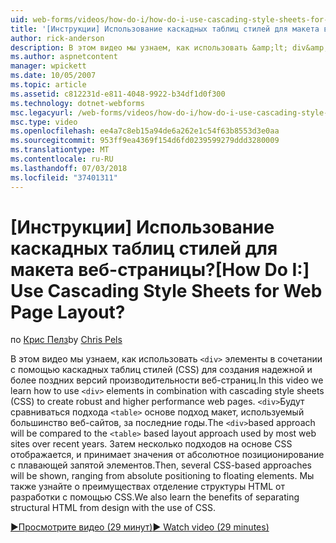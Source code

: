 ```yaml
---
uid: web-forms/videos/how-do-i/how-do-i-use-cascading-style-sheets-for-web-page-layout
title: '[Инструкции] Использование каскадных таблиц стилей для макета веб-страницы? | Документы Майкрософт'
author: rick-anderson
description: В этом видео мы узнаем, как использовать &amp;lt; div&amp;gt; элементы в сочетании с помощью каскадных таблиц стилей (CSS) для создания надежной и более поздних версий производительности web p...
ms.author: aspnetcontent
manager: wpickett
ms.date: 10/05/2007
ms.topic: article
ms.assetid: c812231d-e811-4048-9922-b34df1d0f300
ms.technology: dotnet-webforms
msc.legacyurl: /web-forms/videos/how-do-i/how-do-i-use-cascading-style-sheets-for-web-page-layout
msc.type: video
ms.openlocfilehash: ee4a7c8eb15a94de6a262e1c54f63b8553d3e0aa
ms.sourcegitcommit: 953ff9ea4369f154d6fd0239599279ddd3280009
ms.translationtype: MT
ms.contentlocale: ru-RU
ms.lasthandoff: 07/03/2018
ms.locfileid: "37401311"
---
```

<a name="how-do-i-use-cascading-style-sheets-for-web-page-layout"></a><span data-ttu-id="484b0-104">[Инструкции] Использование каскадных таблиц стилей для макета веб-страницы?</span><span class="sxs-lookup"><span data-stu-id="484b0-104">[How Do I:] Use Cascading Style Sheets for Web Page Layout?</span></span>
====================
<span data-ttu-id="484b0-105">по [Крис Пелз](https://twitter.com/chrispels)</span><span class="sxs-lookup"><span data-stu-id="484b0-105">by [Chris Pels](https://twitter.com/chrispels)</span></span>

<span data-ttu-id="484b0-106">В этом видео мы узнаем, как использовать `<div>` элементы в сочетании с помощью каскадных таблиц стилей (CSS) для создания надежной и более поздних версий производительности веб-страниц.</span><span class="sxs-lookup"><span data-stu-id="484b0-106">In this video we learn how to use `<div>` elements in combination with cascading style sheets (CSS) to create robust and higher performance web pages.</span></span> <span data-ttu-id="484b0-107">`<div>`Будут сравниваться подхода `<table>` основе подход макет, используемый большинство веб-сайтов, за последние годы.</span><span class="sxs-lookup"><span data-stu-id="484b0-107">The `<div>`based approach will be compared to the `<table>` based layout approach used by most web sites over recent years.</span></span> <span data-ttu-id="484b0-108">Затем несколько подходов на основе CSS отображается, и принимает значения от абсолютное позиционирование с плавающей запятой элементов.</span><span class="sxs-lookup"><span data-stu-id="484b0-108">Then, several CSS-based approaches will be shown, ranging from absolute positioning to floating elements.</span></span> <span data-ttu-id="484b0-109">Мы также узнайте о преимуществах отделение структуры HTML от разработки с помощью CSS.</span><span class="sxs-lookup"><span data-stu-id="484b0-109">We also learn the benefits of separating structural HTML from design with the use of CSS.</span></span>

[<span data-ttu-id="484b0-110">&#9654;Просмотрите видео (29 минут)</span><span class="sxs-lookup"><span data-stu-id="484b0-110">&#9654; Watch video (29 minutes)</span></span>](https://channel9.msdn.com/Blogs/ASP-NET-Site-Videos/how-do-i-use-cascading-style-sheets-for-web-page-layout)
